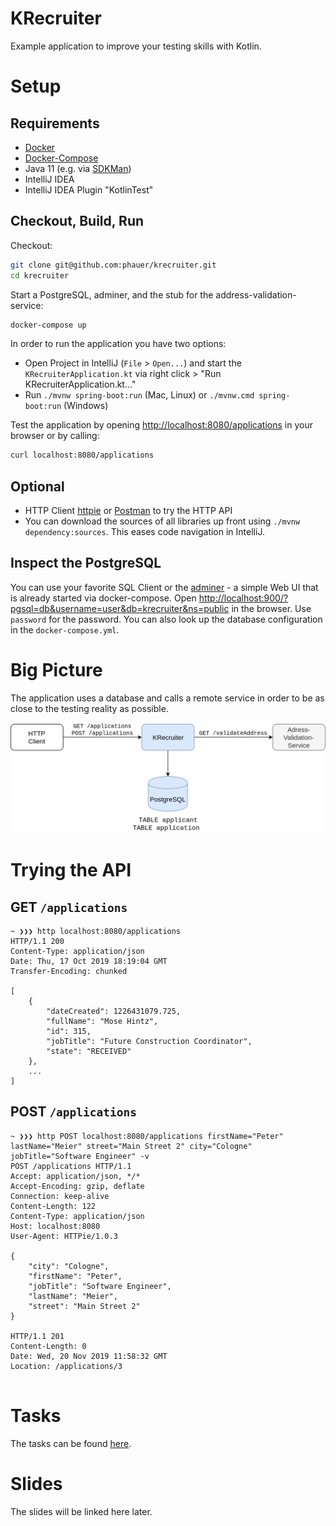 # KRecruiter

Example application to improve your testing skills with Kotlin. 

# Setup

## Requirements

- [Docker](https://docs.docker.com/install/)
- [Docker-Compose](https://docs.docker.com/compose/install/)
- Java 11 (e.g. via [SDKMan](https://sdkman.io/))
- IntelliJ IDEA
- IntelliJ IDEA Plugin "KotlinTest"

## Checkout, Build, Run

Checkout:

```bash
git clone git@github.com:phauer/krecruiter.git
cd krecruiter
```

Start a PostgreSQL, adminer, and the stub for the address-validation-service:

```bash
docker-compose up
```

In order to run the application you have two options:

- Open Project in IntelliJ (`File` > `Open...`) and start the `KRecruiterApplication.kt` via right click > "Run KRecruiterApplication.kt..."
- Run `./mvnw spring-boot:run` (Mac, Linux) or `./mvnw.cmd spring-boot:run` (Windows)

Test the application by opening [http://localhost:8080/applications](http://localhost:8080/applications) in your browser or by calling:

```bash
curl localhost:8080/applications
```

## Optional

- HTTP Client [httpie](https://httpie.org/) or [Postman](https://www.getpostman.com/) to try the HTTP API 
- You can download the sources of all libraries up front using `./mvnw dependency:sources`. This eases code navigation in IntelliJ. 

## Inspect the PostgreSQL

You can use your favorite SQL Client or the [adminer](https://www.adminer.org/) - a simple Web UI that is already started via docker-compose. Open [http://localhost:900/?pgsql=db&username=user&db=krecruiter&ns=public](http://localhost:900/?pgsql=db&username=user&db=krecruiter&ns=public) in the browser. Use `password` for the password. You can also look up the database configuration in the `docker-compose.yml`.

# Big Picture

The application uses a database and calls a remote service in order to be as close to the testing reality as possible.  

![KRecruiter Big Picture](docs/krecruiter-big-picture.png)

# Trying the API

## GET `/applications`

```
~ ❯❯❯ http localhost:8080/applications
HTTP/1.1 200 
Content-Type: application/json
Date: Thu, 17 Oct 2019 18:19:04 GMT
Transfer-Encoding: chunked

[
    {
        "dateCreated": 1226431079.725,
        "fullName": "Mose Hintz",
        "id": 315,
        "jobTitle": "Future Construction Coordinator",
        "state": "RECEIVED"
    },
    ...
]
```

## POST `/applications`

```
~ ❯❯❯ http POST localhost:8080/applications firstName="Peter" lastName="Meier" street="Main Street 2" city="Cologne" jobTitle="Software Engineer" -v
POST /applications HTTP/1.1
Accept: application/json, */*
Accept-Encoding: gzip, deflate
Connection: keep-alive
Content-Length: 122
Content-Type: application/json
Host: localhost:8080
User-Agent: HTTPie/1.0.3

{
    "city": "Cologne",
    "firstName": "Peter",
    "jobTitle": "Software Engineer",
    "lastName": "Meier",
    "street": "Main Street 2"
}

HTTP/1.1 201 
Content-Length: 0
Date: Wed, 20 Nov 2019 11:58:32 GMT
Location: /applications/3


```

# Tasks

The tasks can be found [here](tasks.md).

# Slides

The slides will be linked here later.